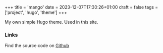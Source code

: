 +++
title = 'mango'
date = 2023-12-07T17:30:26+01:00
draft = false
tags = ['project', 'hugo', 'theme']
+++

My own simple Hugo theme. Used in this site.

### Links

Find the source code on [Github](https://github.com/manglaneso/mango)